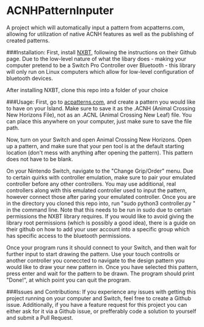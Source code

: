 # ACNHPatternInputer
A project which will automatically input a pattern from acpatterns.com, allowing for utilization of native ACNH features as well as the publishing of created patterns.

###Installation:
First, install [NXBT](https://github.com/Brikwerk/nxbt), following the instructions on their Github page. Due to the low-level nature of what the libary does - making your computer pretend to be a Switch Pro Controller over Bluetooth - this library will only run on Linux computers which allow for low-level configuration of bluetooth devices. 

After installing NXBT, clone this repo into a folder of your choice

###Usage:
First, go to [acpatterns.com](acpatterns.com), and create a pattern you would like to have on your Island. Make sure to save it as the .ACNH (Animal Crossing New Horizons File), not as an .ACNL (Animal Crossing New Leaf) file. You can place this anywhere on your computer, just make sure to save the file path.

Now, turn on your Switch and open Animal Crossing New Horizons. Open up a pattern, and make sure that your pen tool is at the default starting location (don't mess with anything after opening the pattern). This pattern does not have to be blank.

On your Nintendo Switch, navigate to the "Change Grip/Order" menu. Due to certain quirks with controller emulation, make sure to pair your emulated controller before any other controllers. You may use additional, real controllers along with this emulated controller used to input the pattern, however connect those after paring your emulated controller. Once you are in the directory you cloned this repo into, run "sudo python3 controller.py <path to pattern file>" in the command line. Note that this needs to be run in sudo due to certain permissions the NXBT library requires. If you would like to avoid giving the library root permissions (which is possibly a good idea), there is a guide on their github on how to add your user account into a specific group which has specific access to the bluetooth permissions.
  
Once your program runs it should connect to your Switch, and then wait for further input to start drawing the pattern. Use your touch controlls or another controller you coneccted to navigate to the design pattern you would like to draw your new pattern in. Once you have selected this pattern, press enter and wait for the pattern to be drawn. The program should print "Done!", at which point you can quit the program.
  
###Issues and Contributions:
If you experience any issues with getting this project running on your computer and Switch, feel free to create a Github issue. Additionally, if you have a feature request for this project you can either ask for it via a Github issue, or prefferably code a solution to yourself and submit a Pull Request. 
